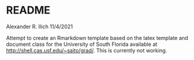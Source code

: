 README
================
Alexander R. Ilich
11/4/2021

Attempt to create an Rmarkdown template based on the latex template and
document class for the University of South Florida available at
<http://shell.cas.usf.edu/~saito/grad/>. This is currently not working.
